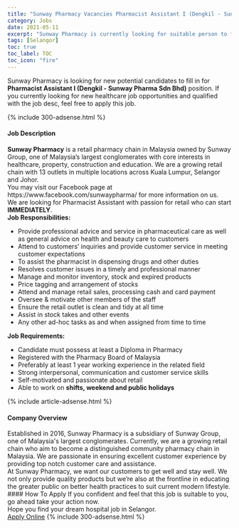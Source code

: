 ```yaml
---
title: "Sunway Pharmacy Vacancies Pharmacist Assistant I (Dengkil - Sunway Pharma Sdn Bhd)" 
category: Jobs 
date: 2021-05-11 
excerpt: "Sunway Pharmacy is currently looking for suitable person to fill in the Pharmacist Assistant I (Dengkil - Sunway Pharma Sdn Bhd) which positioned at Selangor" 
tags: [Selangor] 
toc: true 
toc_label: TOC 
toc_icon: "fire" 
--- 
```


<p>Sunway Pharmacy is looking for new potential candidates to fill in for <b>Pharmacist Assistant I (Dengkil - Sunway Pharma Sdn Bhd)</b> position. If you currently looking for new healthcare job opportunities and qualified with the job desc, feel free to apply this job.
</p>{% include 300-adsense.html %} 
<div><div><h4>Job Description</h4></div><div><div><span><div><div><strong>Sunway Pharmacy</strong> is a retail pharmacy chain in Malaysia owned by Sunway Group, one of Malaysia&#8217;s largest conglomerates with core interests in healthcare, property, construction and education. We are a growing retail chain with 13 outlets in multiple locations across Kuala Lumpur, Selangor and Johor.</div><div>You may visit our Facebook page at https://www.facebook.com/sunwaypharma/ for more information on us.</div><div>We are looking for Pharmacist Assistant with passion for retail who can start <strong>IMMEDIATELY</strong>.</div><div><strong>Job Responsibilities:</strong></div><ul><li>Provide professional advice and service in pharmaceutical care as well as general advice on health and beauty care to customers</li><li>Attend to customers&#8217; inquiries and provide customer service in meeting customer expectations</li><li>To assist the pharmacist in dispensing drugs and other duties</li><li>Resolves customer issues in a timely and professional manner</li><li>Manage and monitor inventory, stock and expired products</li><li>Price tagging and arrangement of stocks</li><li>Attend and manage retail sales, processing cash and card payment</li><li>Oversee &amp; motivate other members of the staff</li><li>Ensure the retail outlet is clean and tidy at all time</li><li>Assist in stock takes and other events</li><li>Any other ad-hoc tasks as and when assigned from time to time</li></ul><div><strong>Job Requirements:</strong></div><ul><li>Candidate must possess at least a Diploma in Pharmacy</li><li>Registered with the Pharmacy Board of Malaysia</li><li>Preferably at least 1 year working experience in the related field</li><li>Strong interpersonal, communication and customer service skills</li><li>Self-motivated and passionate about retail</li><li>Able to work on <strong>shifts, weekend and public holidays</strong></li></ul></div></span></div></div></div> 
{% include article-adsense.html %} 
<div><div><h4>Company Overview</h4></div><div><div><span><div><div>
<div>
		Established in 2016, Sunway Pharmacy is a subsidiary of Sunway Group, one of Malaysia's largest conglomerates. Currently, we are a growing retail chain who aim to become a distinguished community pharmacy chain in Malaysia. We are passionate in ensuring excellent customer experience by providing top notch customer care and assistance.</div>
<div>
		At Sunway Pharmacy, we want our customers to get well and stay well. We not only provide quality products but we&#8217;re also at the frontline in educating the greater public on better health practices to suit current modern lifestyle.</div>
</div></div></span></div></div></div> 
#### How To Apply 
If you confident and feel that this job is suitable to you, go ahead take your action now. <br/> 
Hope you find your dream hospital job in Selangor. <br/> 
<a href="https://www.jobstreet.com.my/en/job/pharmacist-assistant-i-dengkil-sunway-pharma-sdn-bhd-4547551?jobId=jobstreet-my-job-4547551" class="btn btn--warning" target="_blank" rel="nofollow noopenner">Apply Online</a> 
{% include 300-adsense.html %} 